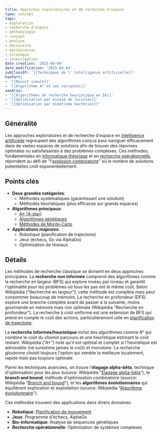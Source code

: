 ```yaml
---
title: Approches exploratoires et de recherche d'espace
type: concept
tags:
- exploration
- recherche d'espace
- méthodologie
- concept
- analyse
- découverte
- optimisation
- stratégie
- investigation
date_creation: '2025-04-04'
date_modification: '2025-04-04'
subClassOf: '[[Techniques de l''intelligence artificielle]]'
hasPart:
- '[[Recuit simulé]]'
- '[[Algorithme A* et ses variantes]]'
seeAlso:
- '[[Algorithmes de recherche heuristique en IA]]'
- '[[Optimisation par essaim de lucioles]]'
- '[[Optimisation par mimétisme bactérien]]'
---
```

## Généralité

Les approches exploratoires et de recherche d'espace en [intelligence artificielle](https://fr.wikipedia.org/wiki/Intelligence_artificielle) regroupent des algorithmes conçus pour naviguer efficacement dans de vastes espaces de solutions afin de trouver des réponses optimales ou satisfaisantes à des problèmes complexes. Ces méthodes, fondamentales en [informatique théorique](https://fr.wikipedia.org/wiki/Informatique_th%C3%A9orique) et en [recherche opérationnelle](https://fr.wikipedia.org/wiki/Recherche_opérationnelle), répondent au défi de "l'[explosion combinatoire](https://fr.wikipedia.org/wiki/Explosion_combinatoire)" où le nombre de solutions potentielles croît exponentiellement.

## Points clés

- **Deux grandes catégories**:
  - Méthodes systématiques (garantissant une solution)
  - Méthodes heuristiques (plus efficaces sur grands espaces)
- **Algorithmes principaux**:
  - [A* (A-star)](https://fr.wikipedia.org/wiki/Algorithme_A*)
  - [Algorithmes génétiques](https://fr.wikipedia.org/wiki/Algorithme_g%C3%A9n%C3%A9tique)
  - [Méthodes de Monte-Carlo](https://fr.wikipedia.org/wiki/M%C3%A9thode_de_Monte-Carlo)
- **Applications majeures**:
  - Robotique (planification de trajectoire)
  - Jeux (échecs, Go via AlphaGo)
  - Optimisation de réseaux

## Détails

Les méthodes de recherche classique se divisent en deux approches principales. La **recherche non informée** comprend des algorithmes comme la recherche en largeur (BFS) qui explore niveau par niveau et garantit l'optimalité pour les problèmes où tous les pas ont le même coût. Selon Wikipédia ("Recherche en largeur"), cette méthode est complète mais peut consommer beaucoup de mémoire. La recherche en profondeur (DFS) explore une branche complète avant de passer à la suivante, moins gourmande en mémoire mais non optimale (Wikipédia "Recherche en profondeur"). La recherche à coût uniforme est une extension de BFS qui prend en compte le coût des actions, particulièrement utile en [planification de trajectoire](https://fr.wikipedia.org/wiki/Planification_de_mouvement).

La **recherche informée/heuristique** inclut des algorithmes comme A* qui combine le coût du chemin parcouru et une heuristique estimant le coût restant. Wikipédia ("A*") note qu'il est optimal et complet si l'heuristique est admissible (ne surestime jamais le coût) et monotone. La recherche gloutonne choisit toujours l'option qui semble la meilleure localement, rapide mais pas toujours optimale.

Parmi les techniques avancées, on trouve l'**élagage alpha-bêta**, technique d'optimisation pour les jeux (source: Wikipédia "[Élagage alpha-bêta](https://fr.wikipedia.org/wiki/%C3%89lagage_alpha-b%C3%AAta)"), le **branch and bound**, méthode d'optimisation combinatoire (source: Wikipédia "[Branch and bound](https://fr.wikipedia.org/wiki/Branch_and_bound)"), et les **algorithmes évolutionnaires** qui équilibrent exploration et exploitation (source: Wikipédia "[Algorithme évolutionnaire](https://fr.wikipedia.org/wiki/Algorithme_%C3%A9volutionnaire)").

Ces méthodes trouvent des applications dans divers domaines:
- **Robotique**: [Planification de mouvement](https://fr.wikipedia.org/wiki/Planification_de_mouvement)
- **Jeux**: Programme d'échecs, AlphaGo
- **Bio-informatique**: Analyse de séquences génétiques
- **Recherche opérationnelle**: Optimisation de systèmes complexes